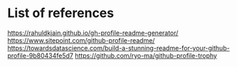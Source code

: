 # List of references
https://rahuldkjain.github.io/gh-profile-readme-generator/
https://www.sitepoint.com/github-profile-readme/
https://towardsdatascience.com/build-a-stunning-readme-for-your-github-profile-9b80434fe5d7
https://github.com/ryo-ma/github-profile-trophy
